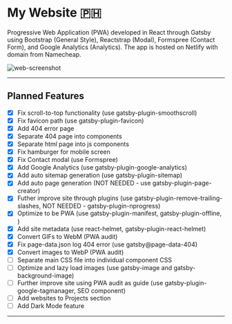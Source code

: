 # My Website :philippines:

Progressive Web Application (PWA) developed in React through Gatsby using Bootstrap (General Style), Reactstrap (Modal), Formspree (Contact Form), and Google Analytics (Analytics). The app is hosted on Netlify with domain from Namecheap.

![web-screenshot](https://user-images.githubusercontent.com/50670255/70834546-a1985080-1dc8-11ea-9878-b00abdf0a5dd.png)

---

## Planned Features

- [x] Fix scroll-to-top functionality (use gatsby-plugin-smoothscroll)
- [x] Fix favicon path (use gatsby-plugin-favicon)
- [x] Add 404 error page
- [x] Separate 404 page into components
- [x] Separate html page into js components
- [x] Fix hamburger for mobile screen
- [x] Fix Contact modal (use Formspree)
- [x] Add Google Analytics (use gatsby-plugin-google-analytics)
- [x] Add auto sitemap generation (use gatsby-plugin-sitemap)
- [x] Add auto page generation (NOT NEEDED - use gatsby-plugin-page-creator)
- [x] Futher improve site through plugins (use gatsby-plugin-remove-trailing-slashes, NOT NEEDED - gatsby-plugin-nprogress)
- [x] Optimize to be PWA (use gatsby-plugin-manifest, gatsby-plugin-offline, <noscript>)
- [x] Add site metadata (use react-helmet, gatsby-plugin-react-helmet)
- [x] Convert GIFs to WebM (PWA audit)
- [x] Fix page-data.json log 404 error (use gatsby@page-data-404)
- [x] Convert images to WebP (PWA audit)
- [ ] Separate main CSS file into individual component CSS
- [ ] Optimize and lazy load images (use gatsby-image and gatsby-background-image)
- [ ] Further improve site using PWA audit as guide (use gatsby-plugin-google-tagmanager, SEO component)
- [ ] Add websites to Projects section
- [ ] Add Dark Mode feature

---
